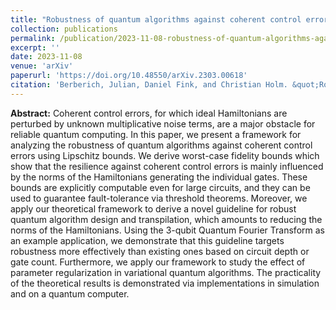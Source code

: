 ```yaml
---
title: "Robustness of quantum algorithms against coherent control errors"
collection: publications
permalink: /publication/2023-11-08-robustness-of-quantum-algorithms-against-coherent-control-errors
excerpt: ''
date: 2023-11-08
venue: 'arXiv'
paperurl: 'https://doi.org/10.48550/arXiv.2303.00618'
citation: 'Berberich, Julian, Daniel Fink, and Christian Holm. &quot;Robustness of quantum algorithms against coherent control errors.&quot; preprint, 2023. DOI:'
---
```

**Abstract:** Coherent control errors, for which ideal Hamiltonians are perturbed by unknown multiplicative noise terms, are a major obstacle for reliable quantum computing. In this paper, we present a framework for analyzing the robustness of quantum algorithms against coherent control errors using Lipschitz bounds. We derive worst-case fidelity bounds which show that the resilience against coherent control errors is mainly influenced by the norms of the Hamiltonians generating the individual gates. These bounds are explicitly computable even for large circuits, and they can be used to guarantee fault-tolerance via threshold theorems. Moreover, we apply our theoretical framework to derive a novel guideline for robust quantum algorithm design and transpilation, which amounts to reducing the norms of the Hamiltonians. Using the 3-qubit Quantum Fourier Transform as an example application, we demonstrate that this guideline targets robustness more effectively than existing ones based on circuit depth or gate count. Furthermore, we apply our framework to study the effect of parameter regularization in variational quantum algorithms. The practicality of the theoretical results is demonstrated via implementations in simulation and on a quantum computer.
